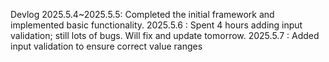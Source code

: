 Devlog
2025.5.4~2025.5.5:  Completed the initial framework and implemented basic functionality.
2025.5.6         :  Spent 4 hours adding input validation; still lots of bugs. Will fix and update tomorrow.
2025.5.7         :  Added input validation to ensure correct value ranges
